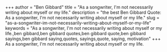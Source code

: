 +++
author = "Ben Gibbard"
title = "As a songwriter, I'm not necessarily writing about myself or my life."
description = "the best Ben Gibbard Quote: As a songwriter, I'm not necessarily writing about myself or my life."
slug = "as-a-songwriter-im-not-necessarily-writing-about-myself-or-my-life"
keywords = "As a songwriter, I'm not necessarily writing about myself or my life.,ben gibbard,ben gibbard quotes,ben gibbard quote,ben gibbard sayings,ben gibbard saying,quotes, sayings,quote, saying, motivation"
+++
As a songwriter, I'm not necessarily writing about myself or my life.
